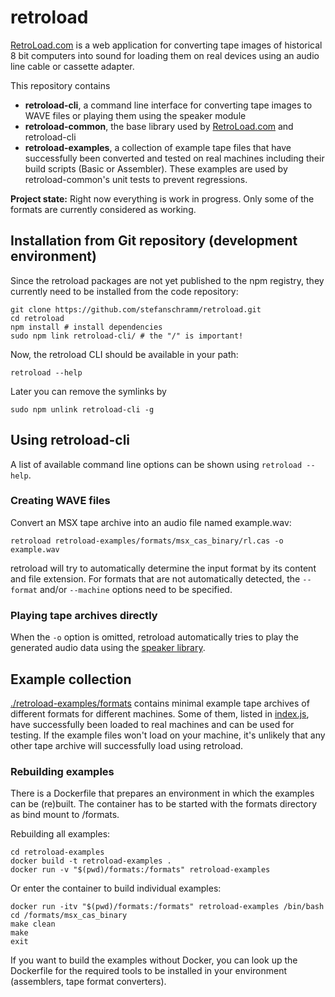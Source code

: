 # retroload

[RetroLoad.com](https://retroload.com/) is a web application for converting tape images of historical 8 bit computers into sound for loading them on real devices using an audio line cable or cassette adapter.

This repository contains

- **retroload-cli**, a command line interface for converting tape images to WAVE files or playing them using the speaker module
- **retroload-common**, the base library used by [RetroLoad.com](https://retroload.com/) and retroload-cli
- **retroload-examples**, a collection of example tape files that have successfully been converted and tested on real machines including their build scripts (Basic or Assembler). These examples are used by retroload-common's unit tests to prevent regressions. 

**Project state:** Right now everything is work in progress. Only some of the formats are currently considered as working.


## Installation from Git repository (development environment)

Since the retroload packages are not yet published to the npm registry, they currently need to be installed from the code repository:

    git clone https://github.com/stefanschramm/retroload.git
    cd retroload
    npm install # install dependencies
    sudo npm link retroload-cli/ # the "/" is important!

Now, the retroload CLI should be available in your path:

    retroload --help

Later you can remove the symlinks by

    sudo npm unlink retroload-cli -g

## Using retroload-cli

A list of available command line options can be shown using `retroload --help`.

### Creating WAVE files

Convert an MSX tape archive into an audio file named example.wav:

    retroload retroload-examples/formats/msx_cas_binary/rl.cas -o example.wav

retroload will try to automatically determine the input format by its content and file extension. For formats that are not automatically detected, the `--format` and/or `--machine` options need to be specified.

### Playing tape archives directly

When the `-o` option is omitted, retroload automatically tries to play the generated audio data using the [speaker library](https://www.npmjs.com/package/speaker).

## Example collection

[./retroload-examples/formats](./retroload-examples/formats) contains minimal example tape archives of different formats for different machines. Some of them, listed in [index.js](./retroload-examples/index.js), have successfully been loaded to real machines and can be used for testing. If the example files won't load on your machine, it's unlikely that any other tape archive will successfully load using retroload.

### Rebuilding examples

There is a Dockerfile that prepares an environment in which the examples can be (re)built. The container has to be started with the formats directory as bind mount to /formats.

Rebuilding all examples:

    cd retroload-examples
    docker build -t retroload-examples .
    docker run -v "$(pwd)/formats:/formats" retroload-examples

Or enter the container to build individual examples:

    docker run -itv "$(pwd)/formats:/formats" retroload-examples /bin/bash
    cd /formats/msx_cas_binary
    make clean
    make
    exit

If you want to build the examples without Docker, you can look up the Dockerfile for the required tools to be installed in your environment (assemblers, tape format converters).

